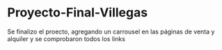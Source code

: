 # Proyecto-Final-Villegas
Se finalizo el proecto, agregando un carrousel en las páginas de venta y alquiler y se comprobaron todos los links
